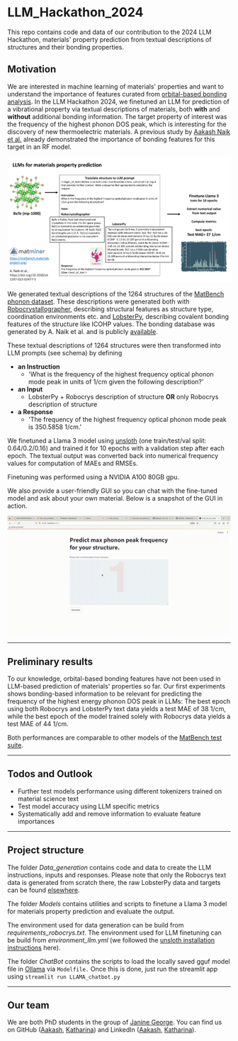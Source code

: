 # LLM_Hackathon_2024
This repo contains code and data of our contribution to the 2024 LLM Hackathon, materials' property prediction from textual descriptions of structures and their bonding properties.

## Motivation
We are interested in machine learning of materials' properties and want to understand the
importance of features curated from [orbital-based bonding analysis](http://cohp.de/).
In the LLM Hackathon 2024, we finetuned an LLM for prediction of a vibrational property
via textual descriptions of materials, both **with** and **without** additional bonding information.
The target property of interest was the frequency of the highest phonon DOS peak, which is interesting
for the discovery of new thermoelectric materials.
A previous study by [Aakash Naik et al.](https://doi.org/10.1038/s41597-023-02477-5) already
demonstrated the importance of bonding features for this target in an RF model.

![image](assets/llm_for_lastphdospeak_prediction.png)

We generated textual descriptions of the 1264 structures of the [MatBench phonon dataset](https://matbench.materialsproject.org/Leaderboards%20Per-Task/matbench_v0.1_matbench_phonons/).
These descriptions were generated both with [Robocrystallographer](https://hackingmaterials.lbl.gov/robocrystallographer/index.html),
describing structural features as structure type, coordination environments etc. and [LobsterPy](https://jageo.github.io/LobsterPy/),
describing covalent bonding features of the structure like ICOHP values. The bonding database was
generated by A. Naik et al. and is publicly [available](https://doi.org/10.5281/zenodo.8091844).

These textual descriptions of 1264 structures were then transformed into LLM prompts (see schema) by 
defining 
- **an Instruction**
  - 'What is the frequency of the highest frequency optical phonon mode peak in 
  units of 1/cm given the following description?'
- **an Input**
  - LobsterPy + Robocrys description of structure **OR** only Robocrys description of structure
- **a Response**
  - 'The frequency of the highest frequency optical phonon mode peak is 350.5858 1/cm.'


We finetuned a Llama 3 model using [unsloth](https://github.com/unslothai/unsloth?tab=readme-ov-file) (one train/test/val split: 0.64/0.2/0.16) and trained it for 10 epochs
with a validation step after each epoch. The textual output was converted back into
numerical frequency values for computation of MAEs and RMSEs.

Finetuning was performed using a NVIDIA A100 80GB gpu.

We also provide a user-friendly GUI so you can chat with the fine-tuned model and ask about your own material. 
Below is a snapshot of the GUI in action.

![model-gui](assets/chat_bot_ph_peak.gif)

--------------------
## Preliminary results
To our knowledge, orbital-based bonding features have not been used in LLM-based prediction of materials' 
properties so far.
Our first experiments shows bonding-based information to be relevant for predicting the
frequency of the highest energy phonon DOS peak in LLMs:
The best epoch using both Robocrys and LobsterPy text data yields a test MAE of 38 1/cm,
while the best epoch of the model trained solely with Robocrys data yields a test MAE of 44 1/cm.

Both performances are comparable to other models of
the [MatBench test suite](https://matbench.materialsproject.org/Leaderboards%20Per-Task/matbench_v0.1_matbench_phonons/).


--------------------
## Todos and Outlook

- Further test models performance using different tokenizers trained on material science text
- Test model accuracy using LLM specific metrics
- Systematically add and remove information to evaluate feature importances

--------------------
## Project structure
The folder *Data_generation* contains code and data to create the LLM instructions, inputs and responses.
Please note that only the Robocrys text data is generated from scratch there, the raw LobsterPy data and targets
can be found [elsewhere](https://doi.org/10.1038/s41597-023-02477-5).

The folder *Models* contains utilities and scripts to finetune a Llama 3 model for materials property prediction 
and evaluate the output.

The environment used for data generation can be build from *requirements_robocrys.txt*.
The environment used for LLM finetuning can be build from *environment_llm.yml* 
(we followed the [unsloth installation instructions](https://github.com/unslothai/unsloth?tab=readme-ov-file) here).

The folder *ChatBot* contains the scripts to load the locally saved gguf model file in [Ollama](https://github.com/ollama/ollama) via `Modelfile.` 
Once this is done, just run the streamlit app using `streamlit run LLAMA_chatbot.py`

--------------------

## Our team

We are both PhD students in the group of [Janine George](https://jageo.github.io/).
You can find us on GitHub ([Aakash](https://github.com/naik-aakash), [Katharina](https://github.com/kaueltzen)) and 
LinkedIn ([Aakash](https://www.linkedin.com/in/aakashnaik23/), [Katharina](https://www.linkedin.com/in/katharina-ueltzen)).



